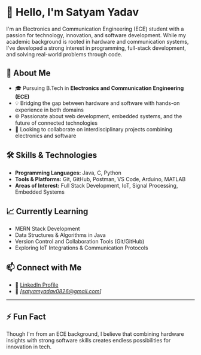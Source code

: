 # 👋 Hello, I'm Satyam Yadav

I'm an Electronics and Communication Engineering (ECE) student with a passion for technology, innovation, and software development. While my academic background is rooted in hardware and communication systems, I've developed a strong interest in programming, full-stack development, and solving real-world problems through code.

## 💼 About Me

- 🎓 Pursuing B.Tech in **Electronics and Communication Engineering (ECE)**  
- 💡 Bridging the gap between hardware and software with hands-on experience in both domains  
- 🌐 Passionate about web development, embedded systems, and the future of connected technologies  
- 🤝 Looking to collaborate on interdisciplinary projects combining electronics and software  


## 🛠️ Skills & Technologies

- **Programming Languages:** Java, C, Python    
- **Tools & Platforms:** Git, GitHub, Postman, VS Code, Arduino, MATLAB  
- **Areas of Interest:** Full Stack Development, IoT, Signal Processing, Embedded Systems  


## 📈 Currently Learning

- MERN Stack Development  
- Data Structures & Algorithms in Java  
- Version Control and Collaboration Tools (Git/GitHub)  
- Exploring IoT Integrations & Communication Protocols  


## 📫 Connect with Me

- 🔗 [LinkedIn Profile](https://www.linkedin.com/in/satyam-yadav-b99247252/)  
- 📧 *[satyamyadav0826@gmail.com]*  

---

## ⚡ Fun Fact

Though I'm from an ECE background, I believe that combining hardware insights with strong software skills creates endless possibilities for innovation in tech.

